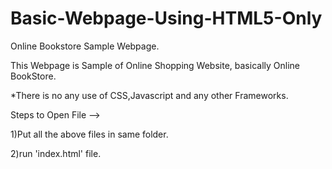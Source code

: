 # Basic-Webpage-Using-HTML5-Only
Online Bookstore Sample Webpage.

This Webpage is Sample of Online Shopping Website, basically Online BookStore.

*There is no any use of CSS,Javascript and any other Frameworks.

Steps to Open File -->

1)Put all the above files in same folder.

2)run 'index.html' file.
